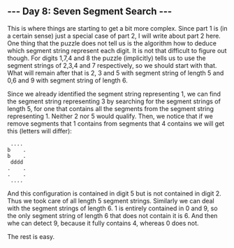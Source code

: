 ## --- Day 8: Seven Segment Search ---

This is where things are starting to get a bit more complex. Since part 1 is (in a certain sense) just a special case of part 2, I will write about part 2 here. One thing that the puzzle does not tell us is the algorithm how to deduce which segment string represent each digit. It is not that difficult to figure out though. For digits 1,7,4 and 8 the puzzle (implicitly) tells us to use the segment strings of 2,3,4 and 7 respectively, so we should start with that. What will remain after that is 2, 3 and 5 with segment string of length 5 and 0,6 and 9 with segment string of length 6.

Since we already identified the segment string representing 1, we can find the segment string representing 3 by searching for the segment strings of length 5, for one that contains all the segments from the segment string representing 1. Neither 2 nor 5 would qualify. Then, we notice that if we remove segments that 1 contains from segments that 4 contains we will get this (letters will differ):

```
 ....
b    .
b    .
 dddd
.    .
.    .
 ....
```

And this configuration is contained in digit 5 but is not contained in digit 2. Thus we took care of all length 5 segment strings. Similarly we can deal with the segment strings of length 6. 1 is entirely contained in 0 and 9, so the only segment string of length 6 that does not contain it is 6. And then whe can detect 9, because it fully contains 4, whereas 0 does not.

The rest is easy.
